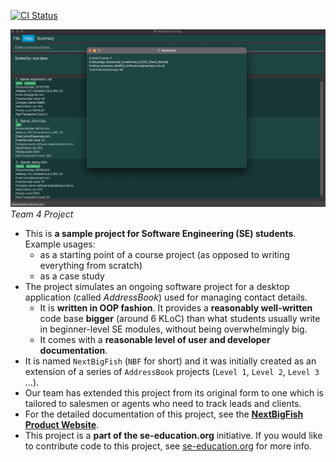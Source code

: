 [![CI Status](https://github.com/se-edu/addressbook-level3/workflows/Java%20CI/badge.svg)](https://github.com/AY2223S2-CS2103-F10-4/tp/actions)

![Ui](docs/images/Ui.png)
*Team 4 Project*
* This is **a sample project for Software Engineering (SE) students**.<br>
  Example usages:
  * as a starting point of a course project (as opposed to writing everything from scratch)
  * as a case study
* The project simulates an ongoing software project for a desktop application (called _AddressBook_) used for managing contact details.
  * It is **written in OOP fashion**. It provides a **reasonably well-written** code base **bigger** (around 6 KLoC) than what students usually write in beginner-level SE modules, without being overwhelmingly big.
  * It comes with a **reasonable level of user and developer documentation**.
* It is named `NextBigFish` (`NBF` for short) and it was initially created as an extension of a series of `AddressBook` projects (`Level 1`, `Level 2`, `Level 3` ...).
* Our team has extended this project from its original form to one which is tailored to salesmen or agents who need to track leads and clients.
* For the detailed documentation of this project, see the **[NextBigFish Product Website](https://ay2223s2-cs2103-f10-4.github.io/tp/)**.
* This project is a **part of the se-education.org** initiative. If you would like to contribute code to this project, see [se-education.org](https://se-education.org#https://se-education.org/#contributing) for more info.
